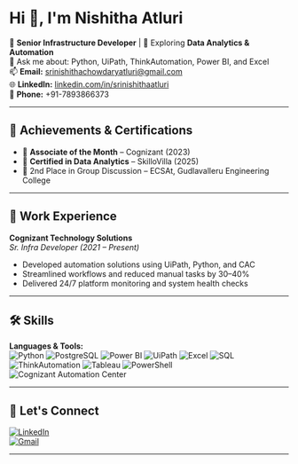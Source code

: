 # Hi 👋, I'm Nishitha Atluri

🎯 **Senior Infrastructure Developer** | 🌱 Exploring **Data Analytics & Automation**  
💬 Ask me about: Python, UiPath, ThinkAutomation, Power BI, and Excel  
📫 **Email:** srinishithachowdaryatluri@gmail.com  
🌐 **LinkedIn:** [linkedin.com/in/srinishithaatluri](https://www.linkedin.com/in/srinishithaatluri)  
📱 **Phone:** +91-7893866373


---

## 🏅 Achievements & Certifications

- 🥇 **Associate of the Month** – Cognizant (2023)  
- 📜 **Certified in Data Analytics** – SkilloVilla (2025)  
- 🥈 2nd Place in Group Discussion – ECSAt, Gudlavalleru Engineering College  

---

## 💼 Work Experience

**Cognizant Technology Solutions**  
*Sr. Infra Developer (2021 – Present)*  
- Developed automation solutions using UiPath, Python, and CAC  
- Streamlined workflows and reduced manual tasks by 30–40%  
- Delivered 24/7 platform monitoring and system health checks

---

## 🛠️ Skills

**Languages & Tools:**  
![Python](https://img.shields.io/badge/-Python-3776AB?logo=python&logoColor=white&style=flat) ![PostgreSQL](https://img.shields.io/badge/-PostgreSQL-336791?logo=postgresql&logoColor=white&style=flat) ![Power BI](https://img.shields.io/badge/-PowerBI-F2C811?logo=powerbi&logoColor=black&style=flat) ![UiPath](https://img.shields.io/badge/-UiPath-FF6600?logo=uipath&logoColor=white&style=flat) ![Excel](https://img.shields.io/badge/-Excel-217346?logo=microsoft-excel&logoColor=white&style=flat) ![SQL](https://img.shields.io/badge/-SQL-4479A1?logo=postgresql&logoColor=white&style=flat) ![ThinkAutomation](https://img.shields.io/badge/-ThinkAutomation-blueviolet?style=flat)  ![Tableau](https://img.shields.io/badge/-Tableau-E97627?logo=tableau&logoColor=white&style=flat) ![PowerShell](https://img.shields.io/badge/-PowerShell-5391FE?logo=powershell&logoColor=white&style=flat) ![Cognizant Automation Center](https://img.shields.io/badge/-CAC-0A5DA4?style=flat&logo=data&logoColor=white)

---

## 🔗 Let's Connect

[![LinkedIn](https://img.shields.io/badge/-LinkedIn-0077B5?logo=linkedin&logoColor=white&style=flat-square)](https://www.linkedin.com/in/srinishithaatluri)  
[![Gmail](https://img.shields.io/badge/-Email-D14836?logo=gmail&logoColor=white&style=flat-square)](mailto:srinishithachowdaryatluri@gmail.com)

---
